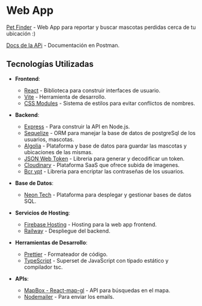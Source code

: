 # Web App
[Pet Finder](https://pet-finder-21a3b.web.app/) - Web App para reportar y buscar mascotas perdidas cerca de tu ubicación :)

[Docs de la APi](https://documenter.getpostman.com/view/30727318/2sA3QpBYNu) - Documentación en Postman.

## Tecnologías Utilizadas
- **Frontend**:
  - [React](https://reactjs.org/) - Biblioteca para construir interfaces de usuario.
  - [Vite](https://vitejs.dev/) - Herramienta de desarrollo.
  - [CSS Modules](https://github.com/css-modules/css-modules) - Sistema de estilos para evitar conflictos de nombres.

- **Backend**:
  - [Express](https://expressjs.com/) - Para construir la API en Node.js.
  - [Sequelize](https://sequelize.org/) - ORM para manejar la base de datos de postgreSql de los usuarios, mascotas.
  - [Algolia](https://www.algolia.com/) - Plataforma y base de datos para guardar las mascotas y ubicaciones de las mismas.
  - [JSON Web Token](https://www.npmjs.com/package/jsonwebtoken) - Libreria para generar y decodificar un token.
  - [Cloudinary](https://cloudinary.com/) - Plataforma SaaS que ofrece subida de imagenes.
  - [Bcr ypt](https://www.npmjs.com/package/bcrypt) - Libreria para encriptar las contraseñas de los usuarios.

- **Base de Datos**:
  - [Neon Tech](https://neon.com/) - Plataforma para desplegar y gestionar bases de datos SQL.


- **Servicios de Hosting**:
  - [Firebase Hosting](https://firebase.google.com/products/hosting) - Hosting para la web app frontend.
  - [Railway](https://render.com/) - Despliegue del backend.


- **Herramientas de Desarrollo**:
  - [Prettier](https://prettier.io/) - Formateador de código.
  - [TypeScript](https://www.typescriptlang.org/) - Superset de JavaScript con tipado estático y compilador tsc.

- **APIs**:
  - [MapBox - React-map-gl](https://visgl.github.io/react-map-gl/) - API para búsquedas en el mapa.
  - [Nodemailer](https://nodemailer.com/usage/using-gmail) - Para enviar los emails.
